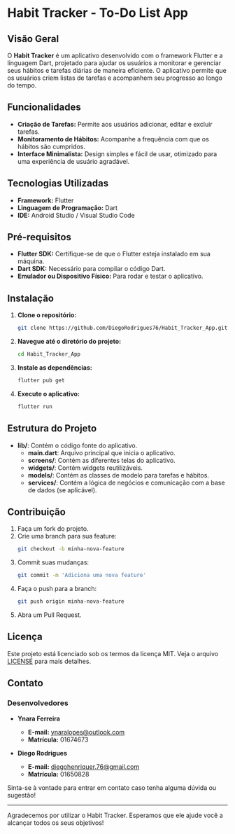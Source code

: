 # Habit Tracker - To-Do List App

## Visão Geral

O **Habit Tracker** é um aplicativo desenvolvido com o framework Flutter e a linguagem Dart, projetado para ajudar os usuários a monitorar e gerenciar seus hábitos e tarefas diárias de maneira eficiente. O aplicativo permite que os usuários criem listas de tarefas e acompanhem seu progresso ao longo do tempo.

## Funcionalidades

- **Criação de Tarefas:** Permite aos usuários adicionar, editar e excluir tarefas.
- **Monitoramento de Hábitos:** Acompanhe a frequência com que os hábitos são cumpridos.
- **Interface Minimalista:** Design simples e fácil de usar, otimizado para uma experiência de usuário agradável.

## Tecnologias Utilizadas

- **Framework:** Flutter
- **Linguagem de Programação:** Dart
- **IDE:** Android Studio / Visual Studio Code

## Pré-requisitos

- **Flutter SDK:** Certifique-se de que o Flutter esteja instalado em sua máquina.
- **Dart SDK:** Necessário para compilar o código Dart.
- **Emulador ou Dispositivo Físico:** Para rodar e testar o aplicativo.

## Instalação

1. **Clone o repositório:**
   ```sh
   git clone https://github.com/DiegoRodrigues76/Habit_Tracker_App.git
   ```
2. **Navegue até o diretório do projeto:**
   ```sh
   cd Habit_Tracker_App
   ```
3. **Instale as dependências:**
   ```sh
   flutter pub get
   ```
4. **Execute o aplicativo:**
   ```sh
   flutter run
   ```

## Estrutura do Projeto

- **lib/**: Contém o código fonte do aplicativo.
  - **main.dart**: Arquivo principal que inicia o aplicativo.
  - **screens/**: Contém as diferentes telas do aplicativo.
  - **widgets/**: Contém widgets reutilizáveis.
  - **models/**: Contém as classes de modelo para tarefas e hábitos.
  - **services/**: Contém a lógica de negócios e comunicação com a base de dados (se aplicável).

## Contribuição

1. Faça um fork do projeto.
2. Crie uma branch para sua feature:
   ```sh
   git checkout -b minha-nova-feature
   ```
3. Commit suas mudanças:
   ```sh
   git commit -m 'Adiciona uma nova feature'
   ```
4. Faça o push para a branch:
   ```sh
   git push origin minha-nova-feature
   ```
5. Abra um Pull Request.

## Licença

Este projeto está licenciado sob os termos da licença MIT. Veja o arquivo [LICENSE](LICENSE) para mais detalhes.

## Contato

### Desenvolvedores

- **Ynara Ferreira**
  - **E-mail:** ynaralopes@outlook.com
  - **Matrícula:** 01674673

- **Diego Rodrigues**
  - **E-mail:** diegohenriquer.76@gmail.com
  - **Matrícula:** 01650828

Sinta-se à vontade para entrar em contato caso tenha alguma dúvida ou sugestão!

---

Agradecemos por utilizar o Habit Tracker. Esperamos que ele ajude você a alcançar todos os seus objetivos!
